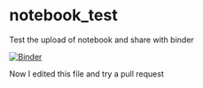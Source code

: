 # notebook_test
Test the upload of notebook and share with binder

[![Binder](https://mybinder.org/badge.svg)](https://mybinder.org/v2/gh/kaeptnkaracho/notebook_test/master)

Now I edited this file and try a pull request
